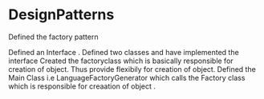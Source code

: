 # DesignPatterns
Defined the factory pattern

Defined an Interface . Defined two classes and have implemented the interface
Created the factoryclass which is basically responsible for creation of object. Thus provide flexibily for creation of object.
Defined the Main Class i.e LanguageFactoryGenerator which calls the Factory class which is responsible for creaation of object .
